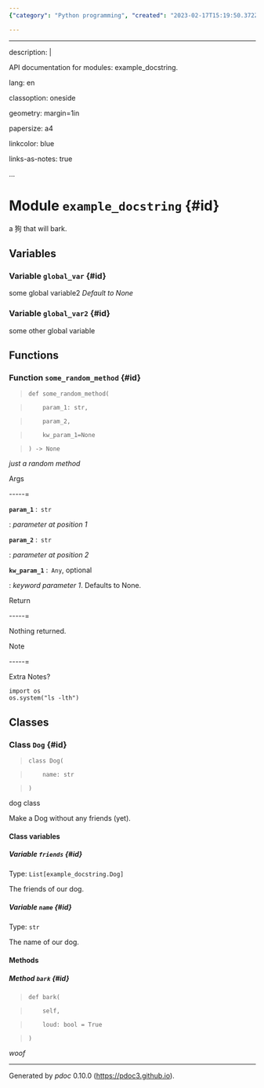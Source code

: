 ```yaml
---
{"category": "Python programming", "created": "2023-02-17T15:19:50.372Z", "date": "2023-02-17 15:19:50", "description": "This article discusses a Python function called `some_random_method` that takes three parameters. It also introduces a class named `Dog`, which has both instance and class variables. The class contains the `bark` method, which can take an optional 'loud' parameter and returns 'woof'. The existence of this method was generated by pdoc version 0.10.0.", "modified": "2023-02-18T06:37:59.051Z", "tags": ["python", "function", "parameters", "class", "instance_variables", "method", "optional_parameter"], "title": "Example Pydoc"}

---
```


---

description: |

API documentation for modules: example_docstring.

lang: en

classoption: oneside

geometry: margin=1in

papersize: a4

linkcolor: blue

links-as-notes: true

...

# Module `example_docstring` {#id}

a 狗 that will bark.

## Variables

### Variable `global_var` {#id}

some global variable2 _Default to None_

### Variable `global_var2` {#id}

some other global variable

## Functions

### Function `some_random_method` {#id}

>     def some_random_method(

>         param_1: str,

>         param_2,

>         kw_param_1=None

>     ) ‑> None

_just a random method_

Args

-----=

**```param_1```** :&ensp;<code>str</code>

:   _parameter at position 1_

**```param_2```** :&ensp;<code>str</code>

:   _parameter at position 2_

**```kw_param_1```** :&ensp;<code>Any</code>, optional

:   _keyword parameter 1_. Defaults to None.

Return

-----=

Nothing returned.

Note

-----=

Extra Notes?
```
import os
os.system("ls -lth")

```

## Classes

### Class `Dog` {#id}

>     class Dog(

>         name: str

>     )

dog class

Make a Dog without any friends (yet).

#### Class variables

##### Variable `friends` {#id}

Type: `List[example_docstring.Dog]`

The friends of our dog.

##### Variable `name` {#id}

Type: `str`

The name of our dog.

#### Methods

##### Method `bark` {#id}

>     def bark(

>         self,

>         loud: bool = True

>     )

*woof*

-----

Generated by *pdoc* 0.10.0 (<https://pdoc3.github.io>).
